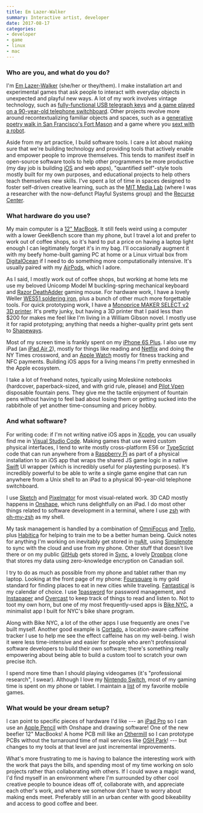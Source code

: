 ```yaml
---
title: Em Lazer-Walker
summary: Interactive artist, developer
date: 2017-08-17
categories:
- developer
- game
- linux
- mac
---
```


### Who are you, and what do you do?

I'm [Em Lazer-Walker](http://lazerwalker.com/ "Em's website.") (she/her or they/them). I make installation art and experimental games that ask people to interact with everyday objects in unexpected and playful new ways. A lot of my work involves vintage technology, such as [fully-functional USB telegraph keys](http://lzrwlkr.me/morsekey "Em's USB telegraph key on Etsy.") and [a game played on a 90-year-old telephone switchboard](http://lazerwalker.com/hellooperator "Em's telephone switchboard game."). Other projects revolve more around recontextualizing familiar objects and spaces, such as a [generative poetry walk in San Francisco's Fort Mason][computational-flaneur-ios] and a game where you [sext with a robot](http://lazerwalker.com/sextmachine "Em's algorithmic sexting bot game.").

Aside from my art practice, I build software tools. I care a lot about making sure that we're building technology and providing tools that actively enable and empower people to improve themselves. This tends to manifest itself in open-source software tools to help other programmers be more productive (my day job is building [iOS][] and web apps), "quantified self"-style tools mostly built for my own purposes, and educational projects to help others teach themselves new skills. I've spent a lot of time in spaces designed to foster self-driven creative learning, such as the [MIT Media Lab](https://media.mit.edu/ "The Media Lab at MIT.") (where I was a researcher with the now-defunct Playful Systems group) and the [Recurse Center](https://recurse.com/ "A developer retreat program in New York City.").

### What hardware do you use?

My main computer is a [12" MacBook][macbook.2]. It still feels weird using a computer with a lower GeekBench score than my phone, but I travel a lot and prefer to work out of coffee shops, so it's hard to put a price on having a laptop light enough I can legitimately forget it's in my bag. I'll occasionally augment it with my beefy home-built gaming PC at home or a Linux virtual box from [DigitalOcean][] if I need to do something more computationally intensive. It's usually paired with my [AirPods][], which I adore.

As I said, I mostly work out of coffee shops, but working at home lets me use my beloved Unicomp Model M buckling-spring mechanical keyboard and [Razor DeathAdder][deathadder-elite] gaming mouse. For hardware work, I have a lovely Weller [WES51 soldering iron][wes51], plus a bunch of other much more forgettable tools. For quick prototyping work, I have a [Monoprice MAKER SELECT v2 3D printer][maker-select-3d-printer-v2]. It's pretty junky, but having a 3D printer that I paid less than $200 for makes me feel like I'm living in a William Gibson novel. I mostly use it for rapid prototyping; anything that needs a higher-quality print gets sent to [Shapeways][].

Most of my screen time is frankly spent on my [iPhone 6S Plus][iphone-6s-plus]. I also use my iPad (an [iPad Air 2][ipad-air-2]), mostly for things like reading and [Netflix][] and doing the NY Times crossword, and an [Apple Watch][apple-watch] mostly for fitness tracking and NFC payments. Building iOS apps for a living means I'm pretty enmeshed in the Apple ecosystem.

I take a lot of freehand notes, typically using Moleskine notebooks (hardcover, paperback-sized, and with grid rule, please) and [Pilot Vpen][vpen] disposable fountain pens. They give me the tactile enjoyment of fountain pens without having to feel bad about losing them or getting sucked into the rabbithole of yet another time-consuming and pricey hobby.

### And what software?

For writing code: if I'm not writing native iOS apps in [Xcode][], you can usually find me in [Visual Studio Code][visual-studio-code]. Making games that use weird custom physical interfaces, I tend to write mostly cross-platform ES6 or [TypeScript][] code that can run anywhere from a [Raspberry Pi][raspberry-pi] as part of a physical installation to an iOS app that wraps the shared JS game logic in a native [Swift][swift.2] UI wrapper (which is incredibly useful for playtesting purposes). It's incredibly powerful to be able to write a single game engine that can run anywhere from a Unix shell to an iPad to a physical 90-year-old telephone switchboard.

I use [Sketch][] and [Pixelmator][] for most visual-related work. 3D CAD mostly happens in [Onshape][], which runs delightfully on an iPad. I do most other things related to software development in a terminal, where I use [zsh][] with [oh-my-zsh][] as my shell.

My task management is handled by a combination of [OmniFocus][] and [Trello][], plus [Habitica][] for helping to train me to be a better human being. Quick notes for anything I'm working on inevitably get stored in [nvAlt][], using [Simplenote][] to sync with the cloud and use from my phone. Other stuff that doesn't live there or on my public [GitHub](https://github.com/lazerwalker "Em's GitHub account.") gets stored in [Sync][], a lovely [Dropbox][] clone that stores my data using zero-knowledge encryption on Canadian soil.

I try to do as much as possible from my phone and tablet rather than my laptop. Looking at the front page of my phone: [Foursquare][foursquare-ios] is my gold standard for finding places to eat in new cities while traveling. [Fantastical][fantastical-ios] is my calendar of choice. I use [1password][1password-ios] for password management, and [Instapaper][instapaper-ios] and [Overcast][overcast-ios] to keep track of things to read and listen to. Not to toot my own horn, but one of my most frequently-used apps is [Bike NYC][bike-nyc-ios], a minimalist app I built for NYC's bike share program. 

Along with Bike NYC, a lot of the other apps I use frequently are ones I've built myself. Another good example is [Cortado][cortado-ios], a location-aware caffeine tracker I use to help me see the effect caffeine has on my well-being. I wish it were less time-intensive and easier for people who aren't professional software developers to build their own software; there's something really empowering about being able to build a custom tool to scratch your own precise itch.

I spend more time than I should playing videogames (it's "professional research", I swear). Although I love my [Nintendo Switch][switch.2], most of my gaming time is spent on my phone or tablet. I maintain a [list](http://lazerwalker.com/ios-games-list/ "Em's list of her favourite iOS games.") of my favorite mobile games.

### What would be your dream setup?

I can point to specific pieces of hardware I'd like --- an [iPad Pro][ipad-pro] so I can use an [Apple Pencil][apple-pencil] with Onshape and drawing software! One of the new beefier 12" MacBooks! A home PCB mill like an [Othermill][] so I can prototype PCBs without the turnaround time of mail services like [OSH Park](https://oshpark.com/ "A site for ordering printed circuit boards.")! --- but changes to my tools at that level are just incremental improvements.

What's more frustrating to me is having to balance the interesting work with the work that pays the bills, and spending most of my time working on solo projects rather than collaborating with others. If I could wave a magic wand, I'd find myself in an environment where I'm surrounded by other cool creative people to bounce ideas off of, collaborate with, and appreciate each other's work, and where we somehow don't have to worry about making ends meet. Preferably still in an urban center with good bikeability and access to good coffee and beer.

[1password-ios]: https://itunes.apple.com/us/app/1password-password-manager/id568903335 "Password storage software for the iPhone."
[airpods]: https://en.wikipedia.org/wiki/AirPods "Wireless in-ear headphones."
[apple-pencil]: https://www.apple.com/apple-pencil/ "A stylus for the iPad Pro."
[apple-watch]: https://www.apple.com/watch/ "A smartwatch."
[bike-nyc-ios]: https://itunes.apple.com/us/app/bike-nyc-new-york-citi-bike-map/id689770074 "An app for finding Citi Bikes in New York City."
[computational-flaneur-ios]: http://lazerwalker.com/flaneur.html "An app that generates poetry as you walk through Fort Mason in San Francisco."
[cortado-ios]: https://itunes.apple.com/us/app/cortado/id969899327 "An app for tracking your caffeine intake."
[deathadder-elite]: https://www.razerzone.com/gaming-mice/razer-deathadder-elite "A gaming mouse."
[digitalocean]: https://www.digitalocean.com/ "An SSD-based web hosting service."
[dropbox]: https://www.dropbox.com/ "Online syncing and storage."
[fantastical-ios]: https://flexibits.com/fantastical-iphone "An alternative calendar app."
[foursquare-ios]: https://itunes.apple.com/us/app/foursquare/id306934924 "An iPhone client for the social location game."
[habitica]: https://habitica.com/ "A web-based productivity game."
[instapaper-ios]: http://web.archive.org/web/20221221083204/https://www.instapaper.com/iphone "An iPhone app for reading Instapaper saved pages."
[ios]: https://www.apple.com/ios/ios-10/ "A mobile operating system."
[ipad-air-2]: http://web.archive.org/web/20170320213915/http://www.apple.com/ipad-air-2/ "A tablet device."
[ipad-pro]: https://en.wikipedia.org/wiki/IPad_Pro "An iOS tablet."
[iphone-6s-plus]: https://en.wikipedia.org/wiki/IPhone_6s_Plus "A large smartphone."
[macbook.2]: https://en.wikipedia.org/wiki/MacBook_(2015_version) "A very thin 12 inch laptop."
[maker-select-3d-printer-v2]: https://www.monoprice.com/product?p_id=13860 "A 3D printer."
[netflix]: http://web.archive.org/web/20221226033709/https://www.netflix.com/ "A movie rental and streaming service."
[nvalt]: https://brettterpstra.com/projects/nvalt/ "A fork of Notational Velocity with extra features."
[oh-my-zsh]: https://github.com/robbyrussell/oh-my-zsh "A framework of extensions and themes for the zsh shell."
[omnifocus]: https://www.omnigroup.com/omnifocus/ "Task management software for the Mac."
[onshape]: https://www.onshape.com/ "Web-based CAD software."
[othermill]: https://othermachine.co/ "A 2D/3D milling machine."
[overcast-ios]: https://itunes.apple.com/us/app/overcast-podcast-player/id888422857 "A podcast app."
[pixelmator]: https://www.pixelmator.com/mac/ "An image editor for the Mac."
[raspberry-pi]: https://en.wikipedia.org/wiki/Raspberry_Pi "A single-board hackable computer."
[shapeways]: https://www.shapeways.com/ "A service for printing 3D objects."
[simplenote]: https://simplenote.com/ "A note-taking/syncing service."
[sketch]: https://www.sketchapp.com/ "A vector drawing application for Mac OS X."
[swift.2]: https://swift.org/ "A compiled programming language."
[switch.2]: https://www.nintendo.com/switch/ "A gaming console."
[sync]: https://www.sync.com/ "Online syncing and storage."
[trello]: https://trello.com/ "A project management service."
[typescript]: http://www.typescriptlang.org/ "An interpreted scripting language."
[visual-studio-code]: https://code.visualstudio.com/ "A development IDE."
[vpen]: https://www.amazon.com/Pilot-SVP-4M-Vpen-Disposable-Fountain/dp/B01G455A68 "A disposable fountain pen."
[wes51]: https://www.amazon.com/Weller-WES51-Analog-Soldering-Station/dp/B000BRC2XU "A soldering station."
[xcode]: https://en.wikipedia.org/wiki/Xcode "An IDE for Mac developers."
[zsh]: https://www.zsh.org/ "An interactive shell and scripting language."
